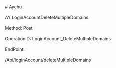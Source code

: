 <br>#     Ayehu</br>
<br>AY LoginAccountDeleteMultipleDomains</br>
<br>Method: Post</br>
<br>OperationID: LoginAccount_DeleteMultipleDomains</br>
<br>EndPoint:</br>
<br>/Api/loginAccount/deleteMultipleDomains</br>
